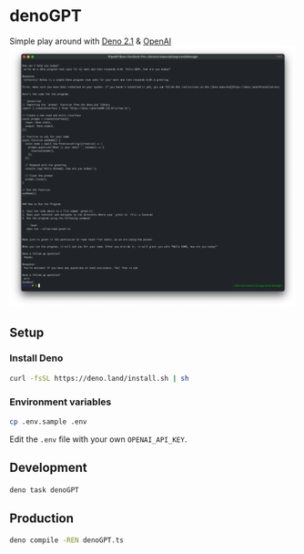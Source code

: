 # denoGPT
Simple play around with [Deno 2.1](https://deno.com/) &amp; [OpenAI](https://platform.openai.com/docs/overview)
![preview](./preview.png)

## Setup
### Install Deno
```bash
curl -fsSL https://deno.land/install.sh | sh
```

### Environment variables

```bash
cp .env.sample .env
```
Edit the `.env` file with your own `OPENAI_API_KEY`.


## Development

```bash
deno task denoGPT
```

## Production

```bash
deno compile -REN denoGPT.ts
```
